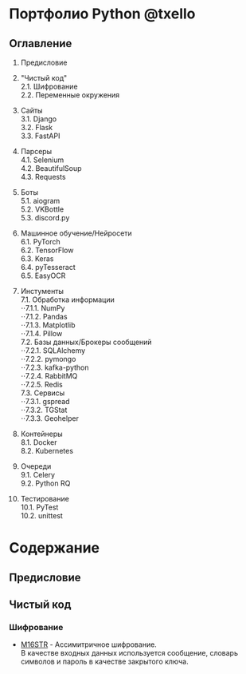# Портфолио Python @txello

## Оглавление
1. Предисловие  

2. "Чистый код"  
   2.1. Шифрование  
   2.2. Переменные окружения   
  
3. Сайты  
   3.1. Django  
   3.2. Flask  
   3.3. FastAPI  
  
4. Парсеры  
   4.1. Selenium  
   4.2. BeautifulSoup  
   4.3. Requests  
  
5. Боты  
   5.1. aiogram  
   5.2. VKBottle  
   5.3. discord.py  
  
6. Машинное обучение/Нейросети  
   6.1. PyTorch  
   6.2. TensorFlow  
   6.3. Keras  
   6.4. pyTesseract  
   6.5. EasyOCR  
  
7. Инстументы  
   7.1. Обработка информации  
       ⋅⋅7.1.1. NumPy  
       ⋅⋅7.1.2. Pandas  
       ⋅⋅7.1.3. Matplotlib  
       ⋅⋅7.1.4. Pillow  
   7.2. Базы данных/Брокеры сообщений  
       ⋅⋅7.2.1. SQLAlchemy  
       ⋅⋅7.2.2. pymongo  
       ⋅⋅7.2.3. kafka-python  
       ⋅⋅7.2.4. RabbitMQ  
       ⋅⋅7.2.5. Redis  
   7.3. Сервисы  
       ⋅⋅7.3.1. gspread  
       ⋅⋅7.3.2. TGStat  
       ⋅⋅7.3.3. Geohelper  
  
8. Контейнеры  
   8.1. Docker  
   8.2. Kubernetes   
  
9. Очереди  
   9.1. Celery  
   9.2. Python RQ  
  
10. Тестирование  
   10.1. PyTest  
   10.2. unittest




# Содержание

## Предисловие

## Чистый код
### Шифрование
* [M16STR](https://github.com/txello/M16STR) - Ассимитричное шифрование.\
  В качестве входных данных используется сообщение, словарь символов и пароль в качестве закрытого ключа.
